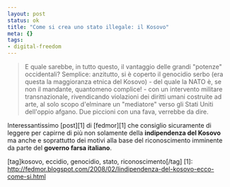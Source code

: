 ```yaml
--- 
layout: post
status: ok
title: "Come si crea uno stato illegale: il Kosovo"
meta: {}
tags: 
- digital-freedom
---
```

> E quale sarebbe, in tutto questo, il vantaggio delle grandi "potenze" occidentali? Semplice: anzitutto, si è coperto il genocidio serbo (era questa la maggioranza etnica del Kosovo) - del quale la NATO è, se non il mandante, quantomeno complice! - con un intervento militare transnazionale, rivendicando violazioni dei diritti umani costruite ad arte, al solo scopo d'elminare un "mediatore" verso gli Stati Uniti dell'oppio afgano. Due piccioni con una fava, verrebbe da dire.  
  
Interessantissimo [post][1] di [fedmor][1] che consiglio sicuramente di leggere per capirne di più non solamente della **indipendenza del Kosovo** ma anche e soprattutto dei motivi alla base del riconoscimento imminente da parte del **governo farsa italiano**.  
  
[tag]kosovo, eccidio, genocidio, stato, riconoscimento[/tag]
[1]: http://fedmor.blogspot.com/2008/02/lindipendenza-del-kosovo-ecco-come-si.html 
